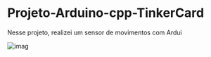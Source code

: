 # Projeto-Arduino-cpp-TinkerCard

  Nesse projeto, realizei um sensor de movimentos com Ardui
  
![imag](https://github.com/user-attachments/assets/a318b6ee-bb10-40b8-add4-95fb8471fec1)
